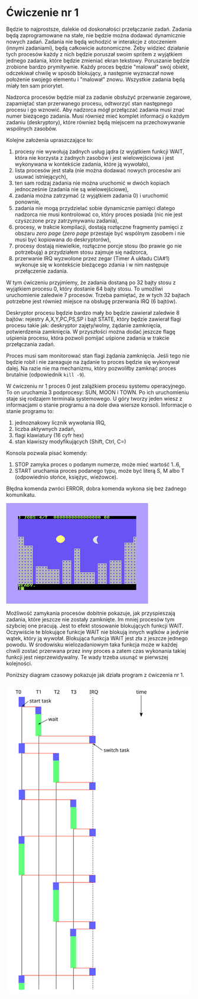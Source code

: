 # Ćwiczenie nr 1

Będzie to najprostsze, dalekie od doskonałości przełączanie zadań. Zadania będą zaprogramowane
na stałe, nie będzie można dodawać dynamicznie nowych zadań. Zadania nie będą wchodzić w interakcje
z otoczeniem (innymi zadaniami), będą całkowicie autonomiczne. Żeby widzieć działanie tych procesów
każdy z nich będzie poruszał swoim spritem z wyjątkiem jednego zadania, które będzie zmieniać ekran
tekstowy. Poruszanie będzie zrobione bardzo prymitywnie. Każdy
proces będzie "malował" swój obiekt, odczekiwał chwilę w sposób blokujący, a następnie wyznaczał 
nowe położenie swojego elementu i "malował" znowu. Wszystkie zadania będą miały ten sam priorytet.

Nadzorca procesów będzie miał za zadanie obsłużyć przerwanie zegarowe, zapamiętać stan przerwanego
procesu, odtworzyć stan następnego procesu i go wznowić. Aby nadzorca mógł przełączać zadania
musi znać numer bieżącego zadania. Musi również mieć komplet informacji o każdym zadaniu (deskryptory),
które również będą miejscem na przechowywanie wspólnych zasobów.

Kolejne założenia upraszczające to:

1. procesy nie wywołują żadnych usług jądra (z wyjątkiem funkcji WAIT, która nie korzysta
   z żadnych zasobów i jest wielowejściowa i jest wykonywana w kontekście zadania, które
   ją wywołało),
2. lista procesów jest stała (nie można dodawać nowych procesów ani usuwać istniejących),
3. ten sam rodzaj zadania nie można uruchomić w dwóch kopiach jednocześnie (zadania nie są
   wielowejściowe),
4. zadania można zatrzymać (z wyjątkiem zadania 0) i uruchomić ponownie,
5. zadania nie mogą przydzielać sobie dynamicznie pamięci dlatego nadzorca nie musi
   kontrolować co, który proces posiada (nic nie jest czyszczone przy zatrzymywaniu zadania),
5. procesy, w trakcie kompilacji, dostają rozłączne fragmenty pamięci z obszaru *zero page*
   (*zero page* przestaje być wspólnym zasobem i nie musi być kopiowana do deskryptorów),
6. procesy dostają niewielkie, rozłączne porcje stosu (bo prawie go nie potrzebują) a przydziałem
   stosu zajmuje się nadzorca,
7. przerwanie IRQ wyzwolone przez zegar (Timer A układu CIA#1) wykonuje się w kontekście bieżącego
   zdania i w nim następuje przełączenie zadania.

W tym ćwiczeniu przyjmiemy, że zadania dostaną po 32 bajty stosu z wyjątkiem procesu 0,
który dostanie 64 bajty stosu. To umożliwi uruchomienie zaledwie 7 procesów.
Trzeba pamiętać, że w tych 32 bajtach potrzebne jest również miejsce na obsługę przerwania
IRQ (6 bajtów).

Deskryptor procesu będzie bardzo mały bo będzie zawierał zaledwie 8 bajtów: rejestry A,X,Y,PC,PS,SP
i bajt STATE, który będzie zawierał flagi procesu takie jak: deskryptor zajęty/wolny, żądanie
zamknięcia, potwierdzenia zamknięcia. W przyszłości można dodać jeszcze flagę uśpienia procesu,
która pozwoli pomijać uśpione zadania w trakcie przełączania zadań.

Proces musi sam monitorować stan flagi żądania zamknięcia. Jeśli tego nie będzie robił
i nie zareaguje na żądanie to proces będzie się wykonywał dalej. Na razie nie ma mechanizmu,
który pozwoliłby zamknąć proces brutalnie (odpowiednik `kill -9`).

W ćwiczeniu nr 1 proces 0 jest zalążkiem procesu systemu operacyjnego. To on uruchamia
3 podprocesy: SUN, MOON i TOWN. Po ich uruchomieniu staje się rodzajem terminala systemowego.
U góry tworzy jeden wiesz z informacjami o stanie programu a na dole dwa wiersze konsoli.
Informacje o stanie programu to:

1. jednoznakowy licznik wywołania IRQ,
2. liczba aktywnych zadań,
3. flagi klawiatury (16 cyfr hex) 
4. stan klawiszy modyfikujących (Shift, Ctrl, C=)

Konsola pozwala pisać komendy:

1. STOP <nr slotu> zamyka proces o podanym numerze, <nr  slotu> może mieć wartość 1..6,
2. START <job> uruchamia proces podanego typu, <job> może być literą S, M albo T (odpowiednio
   słońce, księżyc, wieżowce).

Błędna komenda zwróci ERROR, dobra komenda wykona się bez żadnego komunikatu.

![sunandmoon.prg screenshot](sunandmoon.png)


Możliwość zamykania procesów dobitnie pokazuje, jak przyspieszają zadania, które jeszcze
nie zostały zamknięte. Im mniej procesów tym szybciej one pracują.
Jest to efekt stosowanie blokujących funkcji WAIT. Oczywiście te blokujące funkcje
WAIT nie blokują innych wątków a jedynie wątek, który ją wywołał. Blokująca funkcja WAIT
jest zła z jeszcze jednego powodu. W środowisku wielozadaniowym taka funkcja może w każdej
chwili zostać przerwana przez inny proces a zatem czas wykonania takiej funkcji jest
nieprzewidywalny. Te wady trzeba usunąć w pierwszej kolejności.

Poniższy diagram czasowy pokazuje jak działa program z ćwiczenia nr 1.

![exercise 1 time diagram](ex1time.svg)


